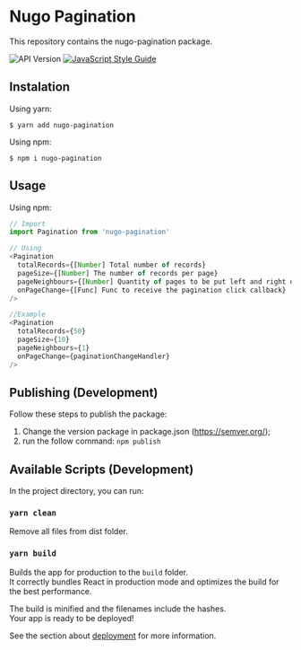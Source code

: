 Nugo Pagination
===================
This repository contains the nugo-pagination package.

![API Version](https://img.shields.io/badge/version-1.1.1-brightgreen.svg)
[![JavaScript Style Guide](https://img.shields.io/badge/code_style-standard-brightgreen.svg)](https://standardjs.com)

## Instalation

Using yarn:
```shell
$ yarn add nugo-pagination
```

Using npm:
```shell
$ npm i nugo-pagination
```

## Usage

Using npm:
```js
// Import
import Pagination from 'nugo-pagination'
```

```js
// Using
<Pagination
  totalRecords={[Number] Total number of records}
  pageSize={[Number] The number of records per page}
  pageNeighbours={[Number] Quantity of pages to be put left and right on the center number}
  onPageChange={[Func] Func to receive the pagination click callback}
/>

//Example
<Pagination
  totalRecords={50}
  pageSize={10}
  pageNeighbours={1}
  onPageChange={paginationChangeHandler}
/>
```


## Publishing (Development)

Follow these steps to publish the package:
1. Change the version package in package.json (https://semver.org/);
2. run the follow command: ```npm publish```


## Available Scripts (Development)

In the project directory, you can run:

### `yarn clean`

Remove all files from dist folder.

### `yarn build`

Builds the app for production to the `build` folder.<br>
It correctly bundles React in production mode and optimizes the build for the best performance.

The build is minified and the filenames include the hashes.<br>
Your app is ready to be deployed!

See the section about [deployment](https://facebook.github.io/create-react-app/docs/deployment) for more information.
